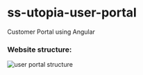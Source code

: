 # ss-utopia-user-portal
Customer Portal using Angular

### Website structure:

![user portal structure](https://user-images.githubusercontent.com/87076278/132716793-c53c698c-8866-4f03-80e8-eac9c0f8fe32.png)

